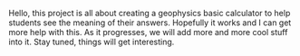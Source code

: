 Hello, this project is all about creating a geophysics basic calculator to help students see the meaning of their answers. Hopefully it works and I can get more help with this. As it progresses, we will add more and more cool stuff into it. Stay tuned, things will get interesting.
